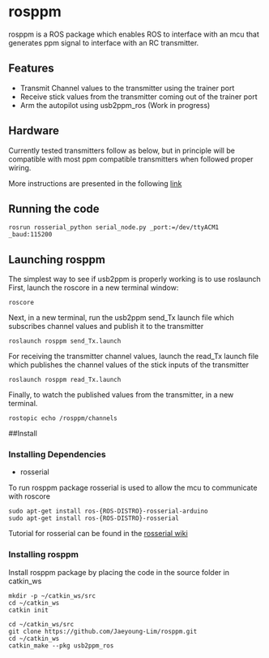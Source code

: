 # rosppm

rosppm is a ROS package which enables ROS to interface with an mcu that generates ppm signal to interface with an RC transmitter.

## Features
- Transmit Channel values to the transmitter using the trainer port
- Receive stick values from the transmitter coming out of the trainer port
- Arm the autopilot using usb2ppm_ros (Work in progress)

## Hardware
Currently tested transmitters follow as below, but in principle will be compatible with most ppm compatible transmitters when followed proper wiring.

More instructions are presented in the following [link](https://404warehouse.net/2016/07/13/rosppm-ros-package-for-accessing-rc-transmitters/)

## Running the code

```
rosrun rosserial_python serial_node.py _port:=/dev/ttyACM1 _baud:115200
```

## Launching rosppm
The simplest way to see if usb2ppm is properly working is to use roslaunch
First, launch the roscore in a new terminal window:
```
roscore
```
Next, in a new terminal, run the usb2ppm send_Tx launch file which subscribes channel values and publish it to the transmitter

```
roslaunch rosppm send_Tx.launch
```

For receiving the transmitter channel values, launch the read_Tx launch file which publishes the channel values of the stick inputs of the transmitter

```
roslaunch rosppm read_Tx.launch
```
Finally, to watch the published values from the transmitter, in a new terminal.
```
rostopic echo /rosppm/channels
```

##Install
### Installing Dependencies
- rosserial

To run rosppm package rosserial is used to allow the mcu to communicate with roscore
```
sudo apt-get install ros-{ROS-DISTRO}-rosserial-arduino
sudo apt-get install ros-{ROS-DISTRO}-rosserial
```
Tutorial for rosserial can be found in the [rosserial wiki](http://wiki.ros.org/rosserial_arduino/Tutorials/Arduino%20IDE%20Setup)

### Installing rosppm
Install rosppm package by placing the code in the source folder in catkin_ws

```
mkdir -p ~/catkin_ws/src
cd ~/catkin_ws
catkin init

cd ~/catkin_ws/src
git clone https://github.com/Jaeyoung-Lim/rosppm.git
cd ~/catkin_ws
catkin_make --pkg usb2ppm_ros
```
